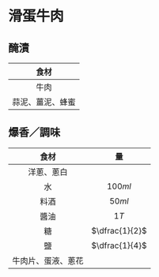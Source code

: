 <style>
.markdown-section h1 {
    background-image: url(https://i.ytimg.com/vi/oA_EWYN6OdU/maxresdefault.jpg);
}

.markdown-section h1::after {
    content: "COOKY廚房";
}
</style>

# 滑蛋牛肉

## 醃漬

|       食材       |
| :--------------: |
|       牛肉       |
| 蒜泥、薑泥、蜂蜜 |

## 爆香／調味

|        食材        |       量       |
| :----------------: | :------------: |
|     洋蔥、蔥白     |                |
|         水         |    $100ml$     |
|        料酒        |     $50ml$     |
|        醬油        |      $1T$      |
|         糖         | $\dfrac{1}{2}$ |
|         鹽         | $\dfrac{1}{4}$ |
| 牛肉片、蛋液、蔥花 |                |
